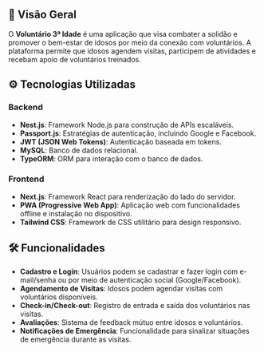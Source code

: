 ## 🧠 Visão Geral

O **Voluntário 3ª Idade** é uma aplicação que visa combater a solidão e promover o bem-estar de idosos por meio da conexão com voluntários. A plataforma permite que idosos agendem visitas, participem de atividades e recebam apoio de voluntários treinados.

## ⚙️ Tecnologias Utilizadas

### Backend

- **Nest.js**: Framework Node.js para construção de APIs escaláveis.
- **Passport.js**: Estratégias de autenticação, incluindo Google e Facebook.
- **JWT (JSON Web Tokens)**: Autenticação baseada em tokens.
- **MySQL**: Banco de dados relacional.
- **TypeORM**: ORM para interação com o banco de dados.

### Frontend

- **Next.js**: Framework React para renderização do lado do servidor.
- **PWA (Progressive Web App)**: Aplicação web com funcionalidades offline e instalação no dispositivo.
- **Tailwind CSS**: Framework de CSS utilitário para design responsivo.

## 🛠️ Funcionalidades

- **Cadastro e Login**: Usuários podem se cadastrar e fazer login com e-mail/senha ou por meio de autenticação social (Google/Facebook).
- **Agendamento de Visitas**: Idosos podem agendar visitas com voluntários disponíveis.
- **Check-in/Check-out**: Registro de entrada e saída dos voluntários nas visitas.
- **Avaliações**: Sistema de feedback mútuo entre idosos e voluntários.
- **Notificações de Emergência**: Funcionalidade para sinalizar situações de emergência durante as visitas.
